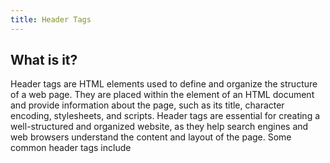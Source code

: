 ```yaml
---
title: Header Tags
---
```




## What is it?

Header tags are HTML elements used to define and organize the structure of a web page. They are placed within the <head> element of an HTML document and provide information about the page, such as its title, character encoding, stylesheets, and scripts. Header tags are essential for creating a well-structured and organized website, as they help search engines and web browsers understand the content and layout of the page. Some common header tags include <title>, <meta charset>, <link rel="stylesheet">, and <script src="">.

## Here are some examples:

Header tags, specifically the `<header>` tag, is used to define the header section of a web page. The header usually contains the site logo, navigation menu, and other related elements. Here are some examples of how the `<header>` tag is used in different websites:

1. Google:

```html
<header>
  <div class="logo">
    <a href="https://www.google.com/">
      <img src="https://www.google.com/images/branding/googlelogo/2x/googlelogo_color_272x92dp.png" alt="Google Logo">
    </a>
  </div>
  <div class="search-bar">
    <form action="https://www.google.com/search">
      <input type="text" name="q" placeholder="Search Google" required>
      <button type="submit" class="search-button">Search</button>
    </form>
  </div>
</header>
```

2. YouTube:

```html
<header>
  <div class="logo">
    <a href="https://www.youtube.com/">
      <img src="https://www.youtube.com/yt/images/hero/default_hero.png" alt="YouTube Logo">
    </a>
  </div>
  <div class="navigation">
    <ul>
      <li><a href="https://www.youtube.com/home">Home</a></li>
      <li><a href="https://www.youtube.com/trending">Trending</a></li>
      <li><a href="https://www.youtube.com/music">Music</a></li>
      <li><a href="https://www.youtube.com/movies">Movies</a></li>
      <li><a href="https://www.youtube.com/tvshows">TV Shows</a></li>
    </ul>
  </div>
</header>
```

3. Facebook:

```html
<header>
  <div class="logo">
    <a href="https://www.facebook.com/">
      <img src="https://www.facebook.com/images/logo.png" alt="Facebook Logo">
    </a>
  </div>
  <div class="navigation">
    <ul>
      <li><a href="https://www.facebook.com/home.php">Home</a></li>
      <li><a href="https://www.facebook.com/events">Events</a></li>
      <li><a href="https://www.facebook.com/groups">Groups</a></li>
      <li><a href="https://www.facebook.com/marketplace">Marketplace</a></li>
      <li><a href="https://www.facebook.com/stories">Stories</a></li>
    </ul>
  </div>
</header>
```

4. Amazon:

```html
<header>
  <div class="logo">
    <a href="https://www.amazon.com/">
      <img src="https://images-na.ssl-images-amazon.com/images/G/01/Amazon_logo_2018_1000x1000.png" alt="Amazon Logo">
    </a>
  </div>
  <div class="navigation">
    <ul>
      <li><a href="https://www.amazon.com/home">Home</a></li>
      <li><a href="https://www.amazon.com/books">Books</a></li>
      <li><a href="https://www.amazon.com/electronics">Electronics</a></li>
      <li><a href="https://www.amazon.com/fashion">Fashion</a></li>
      <li><a href="https://www.amazon.com/grocery">Grocery</a></li>
    </ul>
  </div>
</header>
```

These examples demonstrate how the `<header>` tag is used to structure the header section of a web page, containing elements such as the site logo, navigation menu, search bar, and other related components.

## In Summary

Header tags are HTML elements used to define the structure and layout of a web page. They include the <header>, <nav>, <main>, <article>, <section>, <aside>, <footer>, and <h1>-<h6> tags. These tags help in organizing the content of a web page and improve the overall user experience.